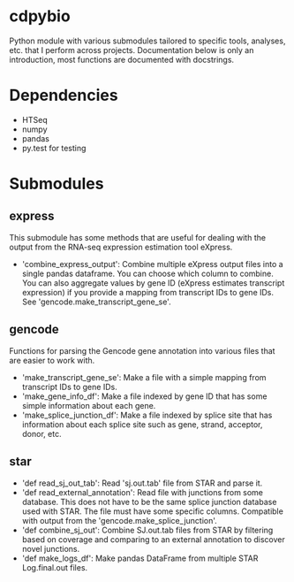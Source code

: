 cdpybio
==========

Python module with various submodules tailored to specific tools, analyses,
etc. that I perform across projects. Documentation below is only an
introduction, most functions are documented with docstrings.

# Dependencies
* HTSeq
* numpy
* pandas
* py.test for testing

# Submodules

## express

This submodule has some methods that are useful for dealing with the output
from the RNA-seq expression estimation tool eXpress. 

 * 'combine_express_output': Combine multiple eXpress output files into a
   single pandas dataframe. You can choose which column to combine. You can
also aggregate values by gene ID (eXpress estimates transcript expression) if
you provide a mapping from transcript IDs to gene IDs. See
'gencode.make_transcript_gene_se'.

## gencode

Functions for parsing the Gencode gene annotation into various files that are
easier to work with.

 * 'make_transcript_gene_se': Make a file with a simple mapping from transcript
   IDs to gene IDs.
 * 'make_gene_info_df': Make a file indexed by gene ID that has some simple
   information about each gene.
 * 'make_splice_junction_df': Make a file indexed by splice site that has
   information about each splice site such as gene, strand, acceptor, donor,
etc.

## star

 * 'def read_sj_out_tab': Read 'sj.out.tab' file from STAR and parse it.
 * 'def read_external_annotation': Read file with junctions from some database.
   This does not have to be the same splice junction database used with STAR.
The file must have some specific columns. Compatible with output from the
'gencode.make_splice_junction'.
 * 'def combine_sj_out': Combine SJ.out.tab files from STAR by filtering based
   on coverage and comparing to an external annotation to discover novel
junctions.
 * 'def make_logs_df': Make pandas DataFrame from multiple STAR Log.final.out
   files.

